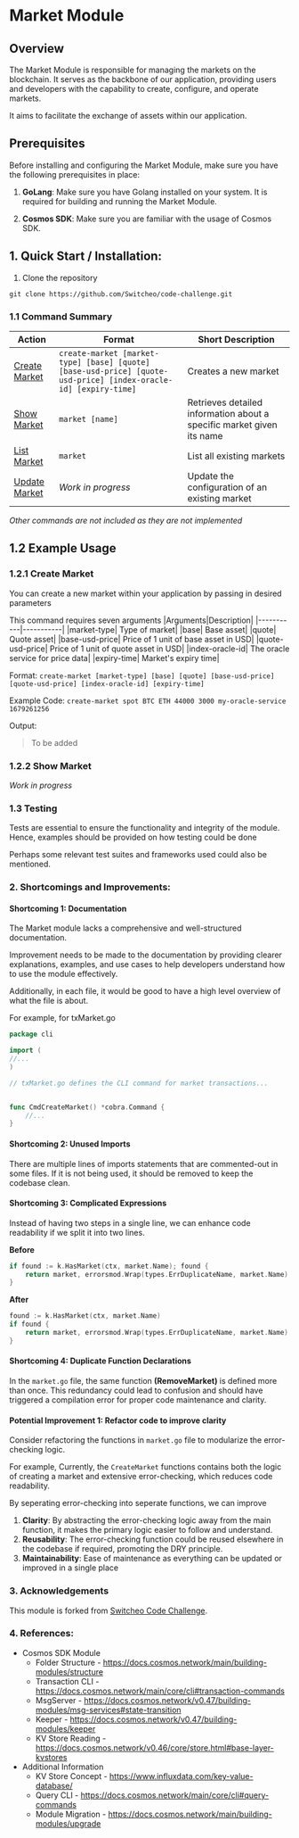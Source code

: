 # Market Module

## Overview
The Market Module is responsible for managing the markets on the blockchain. It serves as the backbone of our application, providing users and developers with the capability to create, configure, and operate markets.

It aims to facilitate the exchange of assets within our application.

## Prerequisites

Before installing and configuring the Market Module, make sure you have the following prerequisites in place:

1. **GoLang**: Make sure you have Golang installed on your system. It is required for building and running the Market Module.

2. **Cosmos SDK**: Make sure you are familiar with the usage of Cosmos SDK.

## 1. Quick Start / Installation:

1. Clone the repository
```shell
git clone https://github.com/Switcheo/code-challenge.git
```

### 1.1 Command Summary
| Action| Format| Short Description|
|-------|-------|------------------|
| [Create Market](#121-create-market)| `create-market [market-type] [base] [quote] [base-usd-price] [quote-usd-price] [index-oracle-id] [expiry-time]`| Creates a new market|
| [Show Market](#122-show-market)| `market [name]`| Retrieves detailed information about a specific market given its name|
| [List Market](#123-list-market)| `market`| List all existing markets  |
| [Update Market](#124-update-market)| *Work in progress*| Update the configuration of an existing market|

*Other commands are not included as they are not implemented*
## 1.2 Example Usage

### 1.2.1 Create Market
You can create a new market within your application by passing in desired parameters

This command requires seven arguments
|Arguments|Description|
|-----------|-----------|
|market-type| Type of market|
|base| Base asset|
|quote| Quote asset|
|base-usd-price| Price of 1 unit of base asset in USD|
|quote-usd-price| Price of 1 unit of quote asset in USD|
|index-oracle-id| The oracle service for price data|
|expiry-time| Market's expiry time|

Format: `create-market [market-type] [base] [quote] [base-usd-price] [quote-usd-price] [index-oracle-id] [expiry-time]`


Example Code: `create-market spot BTC ETH 44000 3000 my-oracle-service 1679261256`

Output:
> To be added

### 1.2.2 Show Market

*Work in progress*


### 1.3 Testing
Tests are essential to ensure the functionality and integrity of the module. Hence, examples should be provided on how testing could be done

Perhaps some relevant test suites and frameworks used could also be mentioned.

### 2. Shortcomings and Improvements:

#### Shortcoming 1: Documentation

The Market module lacks a comprehensive and well-structured documentation.

Improvement needs to be made to the documentation by providing clearer explanations, examples, and use cases to help developers understand how to use the module effectively.

Additionally, in each file, it would be good to have a high level overview of what the file is about.

For example, for txMarket.go
```go
package cli

import (
//...
)

// txMarket.go defines the CLI command for market transactions...


func CmdCreateMarket() *cobra.Command {
    //...
}
```

#### Shortcoming 2: Unused Imports

There are multiple lines of imports statements that are commented-out in some files. If it is not being used, it should be removed to keep the codebase clean.

#### Shortcoming 3: Complicated Expressions
Instead of having two steps in a single line, we can enhance code readability if we split it into two lines.


**Before**
```go
if found := k.HasMarket(ctx, market.Name); found {
    return market, errorsmod.Wrap(types.ErrDuplicateName, market.Name)
}
```
**After**
```go
found := k.HasMarket(ctx, market.Name)
if found {
    return market, errorsmod.Wrap(types.ErrDuplicateName, market.Name)
}
```

#### Shortcoming 4: Duplicate Function Declarations

In the ```market.go``` file, the same function **(RemoveMarket)** is defined more than once. This redundancy could lead to confusion and should have triggered a compilation error for proper code maintenance and clarity.

#### Potential Improvement 1: Refactor code to improve clarity


Consider refactoring the functions in ```market.go``` file to modularize the error-checking logic.

For example,
Currently, the ```CreateMarket``` functions contains both the logic of creating a market and extensive error-checking, which reduces code readability.

By seperating error-checking into seperate functions, we can improve
1. **Clarity**: By abstracting the error-checking logic away from the main function, it makes the primary logic easier to follow and understand.
2. **Reusability**: The error-checking function could be reused elsewhere in the codebase if required, promoting the DRY principle.
3. **Maintainability**: Ease of maintenance as everything can be updated or improved in a single place

### 3. Acknowledgements
This module is forked from [Switcheo Code Challenge](https://github.com/Switcheo/code-challenge).

### 4. References:
- Cosmos SDK Module
    - Folder Structure - https://docs.cosmos.network/main/building-modules/structure
    - Transaction CLI - https://docs.cosmos.network/main/core/cli#transaction-commands
    - MsgServer - https://docs.cosmos.network/v0.47/building-modules/msg-services#state-transition
    - Keeper - https://docs.cosmos.network/v0.47/building-modules/keeper
    - KV Store Reading - https://docs.cosmos.network/v0.46/core/store.html#base-layer-kvstores
- Additional Information
    - KV Store Concept - https://www.influxdata.com/key-value-database/
    - Query CLI - https://docs.cosmos.network/main/core/cli#query-commands
    - Module Migration - https://docs.cosmos.network/main/building-modules/upgrade

